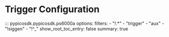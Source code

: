 # Trigger Configuration
::: pypicosdk.pypicosdk.ps6000a
    options:
        filters:
        - "!.*"
        - "trigger"
        - "aux"
        - "!siggen"
        - "!^_"
        show_root_toc_entry: false
        summary: true